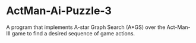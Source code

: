 # ActMan-Ai-Puzzle-3
A program that implements A-star Graph Search (A*GS) over the Act-Man-III game to find a desired sequence of game actions.
